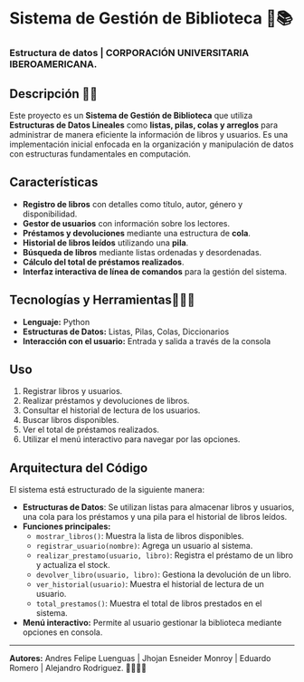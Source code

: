# Sistema de Gestión de Biblioteca 📒📚
### Estructura de datos | CORPORACIÓN UNIVERSITARIA IBEROAMERICANA.

## Descripción ✍🏽
Este proyecto es un **Sistema de Gestión de Biblioteca** que utiliza **Estructuras de Datos Lineales** como **listas, pilas, colas y arreglos** para administrar de manera eficiente la información de libros y usuarios. Es una implementación inicial enfocada en la organización y manipulación de datos con estructuras fundamentales en computación.

## Características
- **Registro de libros** con detalles como título, autor, género y disponibilidad.
- **Gestor de usuarios** con información sobre los lectores.
- **Préstamos y devoluciones** mediante una estructura de **cola**.
- **Historial de libros leídos** utilizando una **pila**.
- **Búsqueda de libros** mediante listas ordenadas y desordenadas.
- **Cálculo del total de préstamos realizados**.
- **Interfaz interactiva de línea de comandos** para la gestión del sistema.

## Tecnologías y Herramientas🧑🏽‍💻
- **Lenguaje:** Python
- **Estructuras de Datos:** Listas, Pilas, Colas, Diccionarios
- **Interacción con el usuario:** Entrada y salida a través de la consola

## Uso
1. Registrar libros y usuarios.
2. Realizar préstamos y devoluciones de libros.
3. Consultar el historial de lectura de los usuarios.
4. Buscar libros disponibles.
5. Ver el total de préstamos realizados.
6. Utilizar el menú interactivo para navegar por las opciones.

## Arquitectura del Código
El sistema está estructurado de la siguiente manera:
- **Estructuras de Datos**: Se utilizan listas para almacenar libros y usuarios, una cola para los préstamos y una pila para el historial de libros leídos.
- **Funciones principales:**
  - `mostrar_libros()`: Muestra la lista de libros disponibles.
  - `registrar_usuario(nombre)`: Agrega un usuario al sistema.
  - `realizar_prestamo(usuario, libro)`: Registra el préstamo de un libro y actualiza el stock.
  - `devolver_libro(usuario, libro)`: Gestiona la devolución de un libro.
  - `ver_historial(usuario)`: Muestra el historial de lectura de un usuario.
  - `total_prestamos()`: Muestra el total de libros prestados en el sistema.
- **Menú interactivo:** Permite al usuario gestionar la biblioteca mediante opciones en consola.



---
**Autores:** Andres Felipe Luenguas | Jhojan Esneider Monroy | Eduardo Romero | Alejandro Rodriguez. 🫱🏽‍🫲🏽

